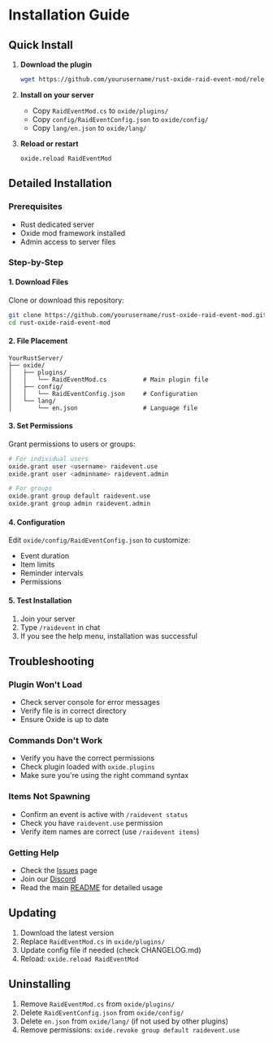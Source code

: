 # Installation Guide

## Quick Install

1. **Download the plugin**
   ```bash
   wget https://github.com/yourusername/rust-oxide-raid-event-mod/releases/latest/download/RaidEventMod.cs
   ```

2. **Install on your server**
   - Copy `RaidEventMod.cs` to `oxide/plugins/`
   - Copy `config/RaidEventConfig.json` to `oxide/config/`
   - Copy `lang/en.json` to `oxide/lang/`

3. **Reload or restart**
   ```
   oxide.reload RaidEventMod
   ```

## Detailed Installation

### Prerequisites
- Rust dedicated server
- Oxide mod framework installed
- Admin access to server files

### Step-by-Step

#### 1. Download Files
Clone or download this repository:
```bash
git clone https://github.com/yourusername/rust-oxide-raid-event-mod.git
cd rust-oxide-raid-event-mod
```

#### 2. File Placement
```
YourRustServer/
├── oxide/
│   ├── plugins/
│   │   └── RaidEventMod.cs          # Main plugin file
│   ├── config/
│   │   └── RaidEventConfig.json     # Configuration
│   └── lang/
│       └── en.json                  # Language file
```

#### 3. Set Permissions
Grant permissions to users or groups:
```bash
# For individual users
oxide.grant user <username> raidevent.use
oxide.grant user <adminname> raidevent.admin

# For groups
oxide.grant group default raidevent.use
oxide.grant group admin raidevent.admin
```

#### 4. Configuration
Edit `oxide/config/RaidEventConfig.json` to customize:
- Event duration
- Item limits
- Reminder intervals
- Permissions

#### 5. Test Installation
1. Join your server
2. Type `/raidevent` in chat
3. If you see the help menu, installation was successful

## Troubleshooting

### Plugin Won't Load
- Check server console for error messages
- Verify file is in correct directory
- Ensure Oxide is up to date

### Commands Don't Work
- Verify you have the correct permissions
- Check plugin loaded with `oxide.plugins`
- Make sure you're using the right command syntax

### Items Not Spawning
- Confirm an event is active with `/raidevent status`
- Check you have `raidevent.use` permission
- Verify item names are correct (use `/raidevent items`)

### Getting Help
- Check the [Issues](https://github.com/yourusername/rust-oxide-raid-event-mod/issues) page
- Join our [Discord](https://discord.gg/yourinvite)
- Read the main [README](README.md) for detailed usage

## Updating

1. Download the latest version
2. Replace `RaidEventMod.cs` in `oxide/plugins/`
3. Update config file if needed (check CHANGELOG.md)
4. Reload: `oxide.reload RaidEventMod`

## Uninstalling

1. Remove `RaidEventMod.cs` from `oxide/plugins/`
2. Delete `RaidEventConfig.json` from `oxide/config/`
3. Delete `en.json` from `oxide/lang/` (if not used by other plugins)
4. Remove permissions: `oxide.revoke group default raidevent.use`
